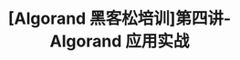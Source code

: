 ---
title: "[Algorand 黑客松培训]第四讲-Algorand 应用实战"
description: "This course goes through Algorand crowdfunding as a use case of Stateful and Stateless smart contracts. A github example using escrow accounts and TEAL logic is provided."
type: "course"
category: "Algorand 黑客松培训,Algorand Integrations"
difficulty: ""
summary: "In Chinese - Use-case of Stateful and Stateless smart contracts"
file_path: ""
image: "https://assets-global.website-files.com/5e39e095596498a8b9624af1/5ffca6e3e0d8ad9231cc2af6_Portfolio-course---final.png"
link: "https://docs.google.com/presentation/d/1zfbsLQpf_q9ecFRkowI59n1tcu7fDp8tcpoAiDMGO_s/edit?usp=sharing"
status: "open"
---